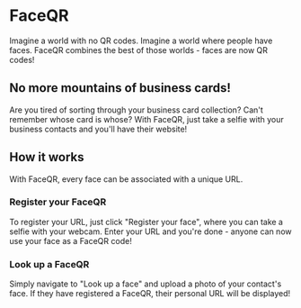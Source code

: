 FaceQR
======

Imagine a world with no QR codes. Imagine a world where people have faces. FaceQR combines the best of those worlds - faces are now QR codes!

## No more mountains of business cards!
Are you tired of sorting through your business card collection? Can't remember whose card is whose? With FaceQR, just take a selfie with your business contacts and you'll have their website!

## How it works
With FaceQR, every face can be associated with a unique URL.
### Register your FaceQR
To register your URL, just click "Register your face", where you can take a selfie with your webcam. Enter your URL and you're done - anyone can now use your face as a FaceQR code!
### Look up a FaceQR
Simply navigate to "Look up a face" and upload a photo of your contact's face. If they have registered a FaceQR, their personal URL will be displayed!
